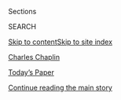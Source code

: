 <div id="app">

<div>

<div class="NYTAppHideMasthead css-zz1s19 e1suatyy0">

<div class="section css-ui9rw0 e1suatyy2">

<div class="css-11hrj97 er09x8g0">

<div class="css-6n7j50">

</div>

<span class="css-1dv1kvn">Sections</span>

<div class="css-10488qs">

<span class="css-1dv1kvn">SEARCH</span>

</div>

[Skip to content](#site-content)[Skip to site index](#site-index)

</div>

<div id="masthead-section-label" class="css-1fnb9ct eaxe0e00">

[Charles Chaplin](https://www.nytimes.com/topic/person/charles-chaplin)

</div>

<div class="css-10698na e1huz5gh0">

</div>

</div>

<div id="masthead-bar-one" class="section hasLinks css-15hmgas e1csuq9d3">

<div class="css-uqyvli e1csuq9d0">

</div>

<div class="css-1uqjmks e1csuq9d1">

</div>

<div class="css-9e9ivx">

[](https://myaccount.nytimes.com/auth/login?response_type=cookie&client_id=vi)

</div>

<div class="css-1bvtpon e1csuq9d2">

[Today’s Paper](https://www.nytimes.com/section/todayspaper)

</div>

</div>

</div>

</div>

<div data-aria-hidden="false">

<div id="site-content" role="main">

<div id="top-wrapper" class="css-15p45cc eaca97t0" type="top">

<div id="top-slug" class="css-19x0jxb eaca97t1" hidden="">

Advertisement

</div>

[Continue reading the main story](#after-top)

<div class="ad top-wrapper" style="text-align:center;height:100%;display:block;min-height:90px">

<div id="top" class="place-ad" data-position="top" data-size-key="top">

</div>

</div>

<div id="after-top">

</div>

</div>

<div id="collection-Chaplin, Charles" class="section css-15h4p1b e9abtgs0">

<div class="css-1j21atc e1svk9qx1">

<div class="css-fmiefx e1svk9qx2">

<div class="css-1hk7r2m eu54l5x0">

<div id="sponsor-wrapper" class="css-7a1pgi eaca97t0" type="sponsor" hidden="">

<div id="sponsor-slug" class="css-1l4mleb eaca97t1" hidden="">

Supported by

</div>

[Continue reading the main story](#after-sponsor)

<div id="sponsor" class="ad sponsor-wrapper" style="text-align:left;height:100%;display:block">

</div>

<div id="after-sponsor">

</div>

</div>

</div>

### <span class="css-5xm8y ezz4tcd1">[Times Topics](/index.html)</span>

</div>

<div class="css-nfcc9b e1svk9qx3">

<div class="css-vl9dhg e1svk9qx5">

<div class="css-1nrhkj6 e1svk9qx6">

# Charles Chaplin

<div class="follow-button-placeholder" data-collection-id="">

</div>

</div>

</div>

</div>

</div>

<div class="css-185go5a e1o5byef0">

<div class="css-15cbhtu">

  - [Latest](#stream-panel)
  - <span class="css-6n7j50">Search</span>
    <div class="control">
    <div class="label-container css-1dv1kvn">
    Search
    </div>
    <div class="css-wm4t3d">
    **<span id="clear-search-input" class="css-1dv1kvn">Clear this text
    input</span>
    </div>
    </div>
    <span class="css-1iovbfw"></span>

<div id="stream-panel" class="section css-8msx5b e1jz0cab1">

<div class="css-13mho3u">

1.  
    
    <div class="css-1cp3ece">
    
    <div class="css-1l4spti">
    
    [](/2019/02/05/opinion/hollywood-movies-1919.html)
    
    <div class="css-79elbk">
    
    ![](https://static01.nyt.com/images/2019/02/05/opinion/05Bordwell-sub/05Bordwell-sub-thumbWide.jpg?quality=75&auto=webp&disable=upscale)
    
    </div>
    
    ## 1919: Hollywood’s Boom Year
    
    A century ago, the struggle between stars and studios shaped the
    future of the movies.
    
    <div class="css-1nqbnmb ea5icrr0">
    
    By <span class="css-1n7hynb">David Bordwell</span>
    
    </div>
    
    </div>
    
    <div class="css-1lc2l26 e1xfvim33">
    
    </div>
    
    </div>

2.  
    
    <div class="css-1cp3ece">
    
    <div class="css-1l4spti">
    
    [](/2017/12/29/movies/the-little-tramp-and-the-refugees-who-loved-then-loathed-him.html)
    
    <div class="css-79elbk">
    
    ![](https://static01.nyt.com/images/2017/12/31/arts/31chaplin-refugee/31chaplin-refugee-thumbWide.jpg?quality=75&auto=webp&disable=upscale)
    
    </div>
    
    ## The Little Tramp and the Refugees Who Loved, Then Loathed Him
    
    At a film club for young women who have escaped bleak lives, Charlie
    Chaplin’s silents offered an escape. Then they learned about his
    offscreen life.
    
    <div class="css-1nqbnmb ea5icrr0">
    
    By <span class="css-1n7hynb">Dove Barbanel</span>
    
    </div>
    
    </div>
    
    <div class="css-1lc2l26 e1xfvim33">
    
    </div>
    
    </div>

3.  
    
    <div class="css-1cp3ece">
    
    <div class="css-1l4spti">
    
    [](/2017/11/10/travel/chaplin-home-switzerland.html)
    
    <div class="css-79elbk">
    
    ![](https://static01.nyt.com/images/2017/11/19/travel/19charlie10/19charlie10-thumbWide-v3.jpg?quality=75&auto=webp&disable=upscale)
    
    </div>
    
    ### <span class="css-m70j1g">Footsteps</span>
    
    ## Charlie Chaplin, at Home in Switzerland
    
    Was it the peace and quiet? Or the lenient Swiss tax code? From 1953
    until 1977, the silent film star lived on the Swiss Riviera in a
    house that recently opened as a museum.
    
    <div class="css-1nqbnmb ea5icrr0">
    
    By <span class="css-1n7hynb">Elaine Glusac</span>
    
    </div>
    
    <div class="css-185051n">
    
    [Leer en
    español](https://www.nytimes.com/es/2017/11/15/charlie-chaplin-casa-suiza-vevey/ "Read in Spanish")
    
    </div>
    
    </div>
    
    <div class="css-1lc2l26 e1xfvim33">
    
    </div>
    
    </div>

4.  
    
    <div class="css-1cp3ece">
    
    <div class="css-1l4spti">
    
    [](/2017/03/03/t-magazine/entertainment/suzanne-vega-favorite-books-list.html)
    
    <div class="css-79elbk">
    
    ![](https://static01.nyt.com/images/2017/03/03/t-magazine/entertainment/03tmag-bookshelf-slide-WYV3/03tmag-bookshelf-slide-WYV3-thumbWide.jpg?quality=75&auto=webp&disable=upscale)
    
    </div>
    
    ### <span class="css-m70j1g">My Bookshelf, Myself</span>
    
    ## My 10 Favorite Books: Suzanne Vega
    
    The singer shares the titles she would most want with her on a
    desert island.
    
    <div class="css-1nqbnmb ea5icrr0">
    
    By <span class="css-1n7hynb">Suzanne Vega</span>
    
    </div>
    
    </div>
    
    <div class="css-1lc2l26 e1xfvim33">
    
    </div>
    
    </div>

5.  
    
    <div class="css-1cp3ece">
    
    <div class="css-1l4spti">
    
    [](/2017/01/13/movies/is-watching-a-movie-on-a-phone-really-so-bad.html)
    
    <div class="css-79elbk">
    
    ![](https://static01.nyt.com/images/2017/01/15/arts/15STREAMING/15STREAMING-thumbWide.jpg?quality=75&auto=webp&disable=upscale)
    
    </div>
    
    ### <span class="css-m70j1g">Streaming</span>
    
    ## Is Watching a Movie on a Phone Really So Bad?
    
    New ways of watching movies have long made film folk antsy. And for
    many, watching on a phone remains a line in the sand.
    
    <div class="css-1nqbnmb ea5icrr0">
    
    By <span class="css-1n7hynb">Glenn Kenny</span>
    
    </div>
    
    </div>
    
    <div class="css-1lc2l26 e1xfvim33">
    
    </div>
    
    </div>

6.  
    
    <div class="css-1cp3ece">
    
    <div class="css-1l4spti">
    
    [](/2016/05/23/arts/music/review-city-lights-and-fantasia-at-the-new-york-philharmonic.html)
    
    <div class="css-79elbk">
    
    ![](https://static01.nyt.com/images/2016/05/23/arts/23NYPHIL1/23NYPHIL1-thumbWide.jpg?quality=75&auto=webp&disable=upscale)
    
    </div>
    
    ## Review: ‘City Lights’ and ‘ Fantasia’ at the New York Philharmonic
    
    The Philharmonic screened ‘City Lights,’ with music conducted by
    Timothy Brock, and presented ‘Fantasia: Live in Concert,’ led by
    Joshua Gersen.
    
    <div class="css-1nqbnmb ea5icrr0">
    
    By <span class="css-1n7hynb">Anthony Tommasini</span>
    
    </div>
    
    </div>
    
    <div class="css-1lc2l26 e1xfvim33">
    
    </div>
    
    </div>

7.  
    
    <div class="css-1cp3ece">
    
    <div class="css-1l4spti">
    
    [](https://carpetbagger.blogs.nytimes.com/2015/02/09/charlie-chaplins-first-oscar-is-reported-stolen/)
    
    <div class="css-79elbk">
    
    ![](https://static01.nyt.com/images/2015/02/09/arts/chaplin/chaplin-thumbWide.jpg?quality=75&auto=webp&disable=upscale)
    
    </div>
    
    ### <span class="css-m70j1g">Carpetbagger</span>
    
    ## Charlie Chaplin’s First Oscar Is Reported Stolen
    
    The statuette was an honorary one, bestowed at the first Academy
    Awards.
    
    <div class="css-1nqbnmb ea5icrr0">
    
    By <span class="css-1n7hynb">Aurelien Breeden</span>
    
    </div>
    
    </div>
    
    <div class="css-1lc2l26 e1xfvim33">
    
    </div>
    
    </div>

8.  
    
    <div class="css-1cp3ece">
    
    <div class="css-1l4spti">
    
    [](https://intransit.blogs.nytimes.com/2014/11/18/in-switzerland-charlie-chaplin-in-focus/)
    
    <div class="css-79elbk">
    
    ![](https://static01.nyt.com/images/2014/11/18/travel/18chaplin/18chaplin-thumbWide.jpg?quality=75&auto=webp&disable=upscale)
    
    </div>
    
    ### <span class="css-m70j1g">In Transit</span>
    
    ## In Switzerland, Charlie Chaplin in Focus
    
    A promotion at the the Beau-Rivage Palace in Lausanne, Switzerland,
    coincides with a museum exhibit about the actor Charlie Chaplin.
    
    <div class="css-1nqbnmb ea5icrr0">
    
    By <span class="css-1n7hynb">Shivani Vora</span>
    
    </div>
    
    </div>
    
    <div class="css-1lc2l26 e1xfvim33">
    
    </div>
    
    </div>

9.  
    
    <div class="css-1cp3ece">
    
    <div class="css-1l4spti">
    
    [](https://artsbeat.blogs.nytimes.com/2014/10/12/redford-to-receive-film-society-of-lincoln-centers-chaplin-award/)
    
    <div class="css-79elbk">
    
    ![](https://static01.nyt.com/images/2014/10/13/arts/ART1/ART1-thumbWide.jpg?quality=75&auto=webp&disable=upscale)
    
    </div>
    
    ### <span class="css-m70j1g">ArtsBeat</span>
    
    ## Redford to Receive Film Society of Lincoln Center’s Chaplin Award
    
    The actor and filmmaker Robert Redford is to be honored at a gala in
    April.
    
    <div class="css-1nqbnmb ea5icrr0">
    
    By <span class="css-1n7hynb">Lori Holcomb-Holland</span>
    
    </div>
    
    </div>
    
    <div class="css-1lc2l26 e1xfvim33">
    
    </div>
    
    </div>

10. 
    
    <div class="css-1cp3ece">
    
    <div class="css-1l4spti">
    
    [](/2014/09/22/arts/music/philharmonic-plays-score-at-screening-of-modern-times.html)
    
    <div class="css-79elbk">
    
    ![](https://static01.nyt.com/images/2014/09/22/arts/PHIL/PHIL-thumbWide.jpg?quality=75&auto=webp&disable=upscale)
    
    </div>
    
    ### <span class="css-m70j1g">Music Review</span>
    
    ## The Tramp Returns, With Exuberant Backing by the Philharmonic
    
    The New York Philharmonic performed Charlie Chaplin’s original score
    during a screening of a restored print of “Modern Times.”
    
    <div class="css-1nqbnmb ea5icrr0">
    
    By <span class="css-1n7hynb">Anthony Tommasini</span>
    
    </div>
    
    </div>
    
    <div class="css-1lc2l26 e1xfvim33">
    
    </div>
    
    </div>

<div class="css-13mho3u">

<div class="css-1t62hi8">

<div class="css-1stvaey">

Show More

<div>

<div style="border:0;clip:rect(0 0 0 0);height:1px;margin:-1px;overflow:hidden;white-space:nowrap;padding:0;width:1px;position:absolute" role="log" data-aria-live="assertive">

</div>

<div style="border:0;clip:rect(0 0 0 0);height:1px;margin:-1px;overflow:hidden;white-space:nowrap;padding:0;width:1px;position:absolute" role="log" data-aria-live="assertive">

</div>

<div style="border:0;clip:rect(0 0 0 0);height:1px;margin:-1px;overflow:hidden;white-space:nowrap;padding:0;width:1px;position:absolute" role="log" data-aria-live="polite">

</div>

<div style="border:0;clip:rect(0 0 0 0);height:1px;margin:-1px;overflow:hidden;white-space:nowrap;padding:0;width:1px;position:absolute" role="log" data-aria-live="polite">

</div>

</div>

</div>

</div>

</div>

</div>

<div class="css-g6hk37 supplemental">

<div id="mid1-wrapper" class="css-10wkyv7 eaca97t0" type="lede">

<div id="mid1-slug" class="css-1tag3rd eaca97t1">

Advertisement

</div>

[Continue reading the main story](#after-mid1)

<div id="mid1" class="ad mid1-wrapper" style="text-align:center;height:100%;display:block;min-height:250px">

</div>

<div id="after-mid1">

</div>

</div>

<div id="mktg-wrapper" class="css-oxle51 eaca97t0" type="mktg">

<div id="mktg-slug" class="css-1tag3rd eaca97t1">

Advertisement

</div>

[Continue reading the main story](#after-mktg)

<div id="mktg" class="ad mktg-wrapper" style="text-align:center;height:100%;display:block">

</div>

<div id="after-mktg">

</div>

</div>

</div>

</div>

</div>

</div>

</div>

</div>

## Site Index

<div>

</div>

## Site Information Navigation

  - [© <span>2020</span> <span>The New York Times
    Company</span>](https://help.nytimes.com/hc/en-us/articles/115014792127-Copyright-notice)

<!-- end list -->

  - [NYTCo](https://www.nytco.com/)
  - [Contact
    Us](https://help.nytimes.com/hc/en-us/articles/115015385887-Contact-Us)
  - [Work with us](https://www.nytco.com/careers/)
  - [Advertise](https://nytmediakit.com/)
  - [T Brand Studio](http://www.tbrandstudio.com/)
  - [Your Ad
    Choices](https://www.nytimes.com/privacy/cookie-policy#how-do-i-manage-trackers)
  - [Privacy](https://www.nytimes.com/privacy)
  - [Terms of
    Service](https://help.nytimes.com/hc/en-us/articles/115014893428-Terms-of-service)
  - [Terms of
    Sale](https://help.nytimes.com/hc/en-us/articles/115014893968-Terms-of-sale)
  - [Site Map](https://spiderbites.nytimes.com)
  - [Help](https://help.nytimes.com/hc/en-us)
  - [Subscriptions](https://www.nytimes.com/subscription?campaignId=37WXW)

</div>

</div>
